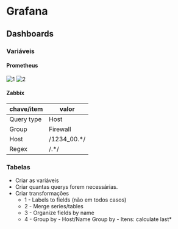 # Grafana

## Dashboards

### Variáveis

#### Prometheus 
![1](variables1.png)
![2](variables2.png)

#### Zabbix

| chave/item | valor |
|---|---|
| Query type | Host |
| Group | Firewall |
| Host | /1234_00.*/ |
| Regex | /.*/ |

### Tabelas

- Criar as variáveis
- Criar quantas querys forem necessárias.
- Criar transformações
    - 1 - Labels to fields (não em todos casos)
    - 2 - Merge series/tables
    - 3 - Organize fields by name
    - 4 - Group by
          - Host/Name Group by
          - Itens: calculate last* 
